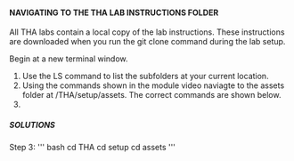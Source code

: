 #### NAVIGATING TO THE THA LAB INSTRUCTIONS FOLDER

All THA labs contain a local copy of the lab instructions. These instructions are downloaded when you run the git clone command during the lab setup. 

Begin at a new terminal window.

1. Use the LS command to list the subfolders at your current location.
2. Using the commands shown in the module video naviagte to the assets folder at /THA/setup/assets. The correct commands are shown below.
3. 



##### SOLUTIONS

Step 3:
''' bash
cd THA
cd setup
cd assets
'''

